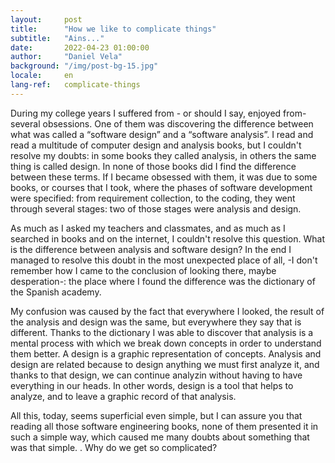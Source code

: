 ```yaml
---
layout:     post
title:      "How we like to complicate things"
subtitle:   "Ains..."
date:       2022-04-23 01:00:00
author:     "Daniel Vela"
background: "/img/post-bg-15.jpg"
locale:     en
lang-ref:   complicate-things
---
```


During my college years I suffered from - or should I say, enjoyed from- several obsessions. One of them was discovering the difference between what was called a “software design” and a “software analysis”. I read and read a multitude of computer design and analysis books, but I couldn't resolve my doubts: in some books they called analysis, in others the same thing is called design. In none of those books did I find the difference between these terms. If I became obsessed with them, it was due to some books, or courses that I took, where the phases of software development were specified: from requirement collection, to the coding, they went through several stages: two of those stages were analysis and design.

As much as I asked my teachers and classmates, and as much as I searched in books and on the internet, I couldn't resolve this question. What is the difference between analysis and software design? In the end I managed to resolve this doubt in the most unexpected place of all, -I don't remember how I came to the conclusion of looking there, maybe desperation-: the place where I found the difference was the dictionary of the Spanish academy.

My confusion was caused by the fact that everywhere I looked, the result of the analysis and design was the same, but everywhere they say that is different. Thanks to the dictionary I was able to discover that analysis is a mental process with which we break down concepts in order to understand them better. A design is a graphic representation of concepts. Analysis and design are related because to design anything we must first analyze it, and thanks to that design, we can continue analyzin without having to have everything in our heads. In other words, design is a tool that helps to analyze, and to leave a graphic record of that analysis.

All this, today, seems superficial even simple, but I can assure you that reading all those software engineering books, none of them presented it in such a simple way, which caused me many doubts about something that was that simple. . Why do we get so complicated?